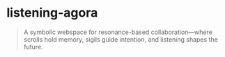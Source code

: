 # listening-agora
> A symbolic webspace for resonance-based collaboration—where scrolls hold memory, sigils guide intention, and listening shapes the future.
